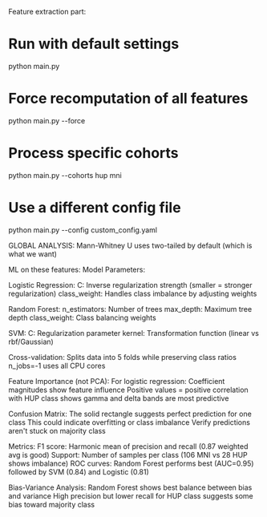 Feature extraction part:

# Run with default settings
python main.py

# Force recomputation of all features
python main.py --force

# Process specific cohorts
python main.py --cohorts hup mni

# Use a different config file
python main.py --config custom_config.yaml

GLOBAL ANALYSIS:
Mann-Whitney U uses two-tailed by default (which is what we want)

ML on these features:
Model Parameters:

Logistic Regression:
C: Inverse regularization strength (smaller = stronger regularization)
class_weight: Handles class imbalance by adjusting weights

Random Forest:
n_estimators: Number of trees
max_depth: Maximum tree depth
class_weight: Class balancing weights

SVM:
C: Regularization parameter
kernel: Transformation function (linear vs rbf/Gaussian)

Cross-validation: 
Splits data into 5 folds while preserving class ratios
n_jobs=-1 uses all CPU cores

Feature Importance (not PCA):
For logistic regression: Coefficient magnitudes show feature influence
Positive values = positive correlation with HUP class
shows gamma and delta bands are most predictive

Confusion Matrix:
The solid rectangle suggests perfect prediction for one class
This could indicate overfitting or class imbalance
Verify predictions aren't stuck on majority class

Metrics:
F1 score: Harmonic mean of precision and recall (0.87 weighted avg is good)
Support: Number of samples per class (106 MNI vs 28 HUP shows imbalance)
ROC curves: Random Forest performs best (AUC=0.95) followed by SVM (0.84) and Logistic (0.81)

Bias-Variance Analysis:
Random Forest shows best balance between bias and variance
High precision but lower recall for HUP class suggests some bias toward majority class
